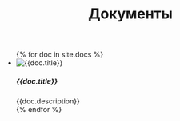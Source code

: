 ﻿---
layout: default
title: Документы
exclude: false
published: false
---

<ul class="list-unstyled">
{% for doc in site.docs %}

  <li class="media">
    <img class="mr-3" src="{{doc.img}}" alt="{{doc.title}}">
    <div class="media-body">
      <h5 class="mt-0 mb-1">{{doc.title}}</h5>
        {{doc.description}}
    </div>
  </li>
{% endfor %}
</ul>
